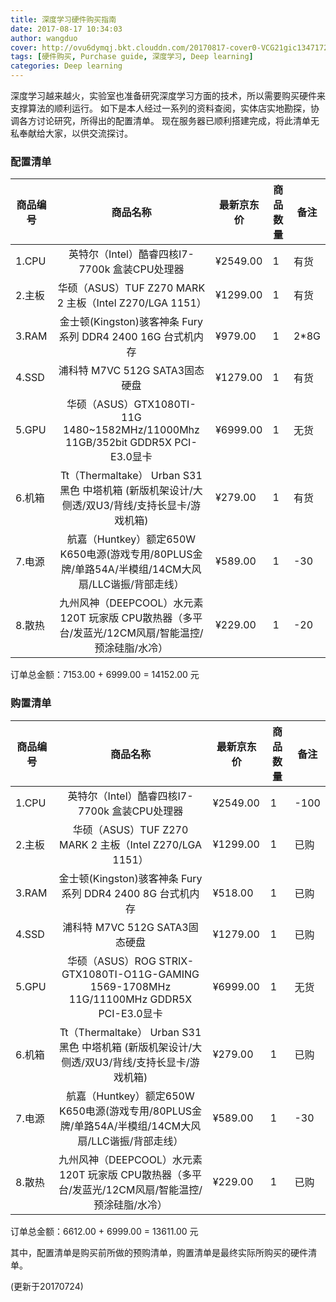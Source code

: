 ```yaml
---
title: 深度学习硬件购买指南
date: 2017-08-17 10:34:03
author: wangduo
cover: http://ovu6dymqj.bkt.clouddn.com/20170817-cover0-VCG21gic13471726.jpg
tags: [硬件购买, Purchase guide, 深度学习, Deep learning]
categories: Deep learning
---
```


深度学习越来越火，实验室也准备研究深度学习方面的技术，所以需要购买硬件来支撑算法的顺利运行。
如下是本人经过一系列的资料查阅，实体店实地勘探，协调各方讨论研究，所得出的配置清单。
现在服务器已顺利搭建完成，将此清单无私奉献给大家，以供交流探讨。

### 配置清单

| 商品编号 | 商品名称 | 最新京东价 | 商品数量 | 备注 | 
|---- | :-------------: | ---- | ---- | ---- | 
| 1.CPU | 英特尔（Intel）酷睿四核I7-7700k 盒装CPU处理器 | ¥2549.00 | 1 | 有货
| 2.主板 | 华硕（ASUS）TUF Z270 MARK 2 主板（Intel Z270/LGA 1151） | ¥1299.00 | 1 | 有货 | 
| 3.RAM | 金士顿(Kingston)骇客神条 Fury系列 DDR4 2400 16G 台式机内存 | ¥979.00 | 1 | 2*8G | 
| 4.SSD | 浦科特 M7VC 512G SATA3固态硬盘 | ¥1279.00 | 1 | 有货 | 
| 5.GPU | 华硕（ASUS）GTX1080TI-11G 1480~1582MHz/11000Mhz 11GB/352bit GDDR5X PCI-E3.0显卡 | ¥6999.00 | 1 | 无货 | 
| 6.机箱 | Tt（Thermaltake） Urban S31 黑色 中塔机箱 (新版机架设计/大侧透/双U3/背线/支持长显卡/游戏机箱) | ¥279.00 | 1 | 有货 | 
| 7.电源 | 航嘉（Huntkey）额定650W K650电源(游戏专用/80PLUS金牌/单路54A/半模组/14CM大风扇/LLC谐振/背部走线） | ¥589.00 | 1 | -30 | 
| 8.散热 | 九州风神（DEEPCOOL）水元素 120T 玩家版 CPU散热器（多平台/发蓝光/12CM风扇/智能温控/预涂硅脂/水冷） | ¥229.00 | 1 | -20 | 
				
订单总金额：7153.00 + 6999.00 = 14152.00 元

### 购置清单

| 商品编号 | 商品名称 | 最新京东价 | 商品数量 | 备注 | 
|---- | :-------------: | ---- | ---- | ---- | 
| 1.CPU | 英特尔（Intel）酷睿四核I7-7700k 盒装CPU处理器 | ¥2549.00 | 1 | -100 | 
| 2.主板 | 华硕（ASUS）TUF Z270 MARK 2 主板（Intel Z270/LGA 1151） | ¥1299.00 | 1 | 已购 | 
| 3.RAM | 金士顿(Kingston)骇客神条 Fury系列 DDR4 2400 8G 台式机内存 | ¥518.00 | 1 | 已购 | 
| 4.SSD | 浦科特 M7VC 512G SATA3固态硬盘 | ¥1279.00 | 1 | 已购 | 
| 5.GPU | 华硕（ASUS）ROG STRIX-GTX1080TI-O11G-GAMING 1569-1708MHz 11G/11100MHz GDDR5X PCI-E3.0显卡 | ¥6999.00 | 1 | 无货 | 
| 6.机箱 | Tt（Thermaltake） Urban S31 黑色 中塔机箱 (新版机架设计/大侧透/双U3/背线/支持长显卡/游戏机箱) | ¥279.00 | 1 | 已购 | 
| 7.电源 | 航嘉（Huntkey）额定650W K650电源(游戏专用/80PLUS金牌/单路54A/半模组/14CM大风扇/LLC谐振/背部走线） | ¥589.00 | 1 | -30 | 
| 8.散热 | 九州风神（DEEPCOOL）水元素 120T 玩家版 CPU散热器（多平台/发蓝光/12CM风扇/智能温控/预涂硅脂/水冷） | ¥229.00 | 1 | 已购 | 
				
订单总金额：6612.00 + 6999.00 = 13611.00 元

其中，配置清单是购买前所做的预购清单，购置清单是最终实际所购买的硬件清单。

(更新于20170724)
